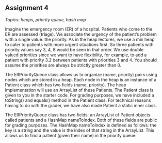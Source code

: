## Assignment 4

*Topics: heaps, priority queue, hash map*

Imagine the emergency room (ER) of a hospital. Patients who come to the ER are assessed (triage). We associate the urgency of the patient’s problem with a single value: the priority. As in the heap lectures, we
use a min heap to cater to patients with more urgent situations first. So three patients with priority values say 3, 4, 8 would be seen in that order. We use double valued priorities since we want to have flexibility,
for example, to add a patient with priority 3.2 between patients with priorities 3 and 4. You should assume the priorities are always be strictly greater than 0.


The ERPriorityQueue class allows us to organize (name, priority) pairs using nodes which are stored in a heap. Each node in the heap is an instance of a Patient class which has two fields (name, priority).
The heap implementation will use an ArrayList of these Patients. The Patient class is given to you in the starter code. For grading purposes, we have included a toString() and equals() method in the Patient class.
For technical reasons having to do with the grader, we have also made Patient a static inner class. 

The ERPriorityQueue class has two fields: an ArrayList of Patient objects called patients and a
HashMap nameToIndex. Both of these fields are public for grading purposes. The HashMap nameToIndex is defined as follows: the key is a string and the value is the index of that string in the ArrayList.
This allows us to find a patient (given their name) in the priority queue.
